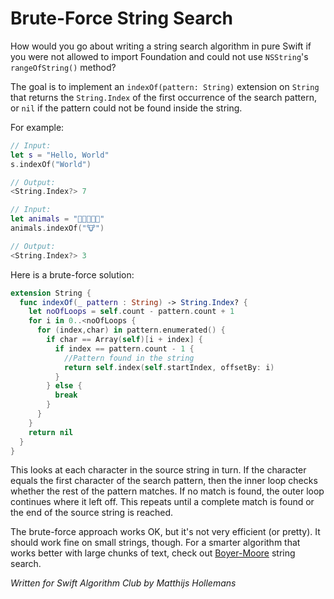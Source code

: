 # Brute-Force String Search

How would you go about writing a string search algorithm in pure Swift if you were not allowed to import Foundation and could not use `NSString`'s `rangeOfString()` method?

The goal is to implement an `indexOf(pattern: String)` extension on `String` that returns the `String.Index` of the first occurrence of the search pattern, or `nil` if the pattern could not be found inside the string.
 
For example:

```swift
// Input: 
let s = "Hello, World"
s.indexOf("World")

// Output:
<String.Index?> 7

// Input:
let animals = "🐶🐔🐷🐮🐱"
animals.indexOf("🐮")

// Output:
<String.Index?> 3
```

Here is a brute-force solution:

```swift
extension String {
  func indexOf(_ pattern : String) -> String.Index? {
    let noOfLoops = self.count - pattern.count + 1
    for i in 0..<noOfLoops {
      for (index,char) in pattern.enumerated() {
        if char == Array(self)[i + index] {
          if index == pattern.count - 1 {
            //Pattern found in the string
            return self.index(self.startIndex, offsetBy: i)
          }
        } else {
          break
        }
      }
    }
    return nil
  }
}
```

This looks at each character in the source string in turn. If the character equals the first character of the search pattern, then the inner loop checks whether the rest of the pattern matches. If no match is found, the outer loop continues where it left off. This repeats until a complete match is found or the end of the source string is reached.

The brute-force approach works OK, but it's not very efficient (or pretty). It should work fine on small strings, though. For a smarter algorithm that works better with large chunks of text, check out [Boyer-Moore](../Boyer-Moore-Horspool) string search.

*Written for Swift Algorithm Club by Matthijs Hollemans*
